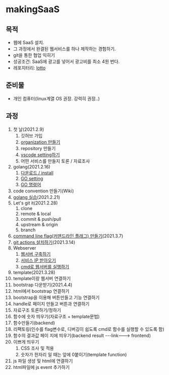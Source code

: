 # makingSaaS
## 목적
- 웹에 SaaS 설치.
- 그 과정에서 완결된 웹서비스를 하나 제작하는 경험하기.
- git을 통한 협업 익히기
- 성공조건: SaaS에 광고를 넣어서 광고비를 최소 4원 번다.
- 레포지터리: [lotto](https://github.com/janghangdong-minions/lotto)
## 준비물
- 개인 컴퓨터(linux계열 OS 권장. 강력히 권장..)
## 과정
1. 첫 날(2021.2.9)
    1. 깃허브 가입
    1. [organization 만들기](/docs/Github_organization.md)
    1. repository 만들기
    1. [vscode setting하기](/docs/vscode_setting.md)
    1. 어떤 서비스를 만들지 토론 / 자료조사
1. golang(2021.2.16)
    1. [다운로드 / install](/docs/go_install.md)
    2. [GO setting](/docs/go_setting.md)
    3. [GO 명령어](/docs/go_cmd.md)
1. code convention 만들기(Wiki)
1. [golang 실습](/docs/go_setting_practice.md)(2021.2.21)
1. Let's git it(2021.2.28)
    1. clone
    2. remote & local
    3. commit & push/pull
    4. upstream & origin
    5. branch
1. [command line flag(커맨드라인 플래그) 만들기](/docs/command_line_flag.md)(2021.3.7)
1. [git actions 설치하기](/docs/git_actions.md)(2021.3.14)
2. Webserver
    1. [웹서버 구축하기](/docs/webserver_setting.md)
    2. [서비스 IP 받아오기](/docs/webserver_get_serviceIP.md)
    3. [cmd로 웹서버를 실행하기](/docs/webserver_executing_via_cmd.md)
5. template(2021.3.28)
6. template이랑 웹서버 연결하기
7. bootstrap 다운받기(2021.4.4)
8. html에서 bootstrap 연결하기
9. bootstrap을 이용해 버튼만들고 기능 연결하기
10. handle로 페이지 만들고 버튼과 연결하기
11. 자료구조 토론하기/정하기
12. 함수에 숫자 띄우기(자료구조 + template문법)
13. 함수만들기(backend)
14. 리팩토링(인수를 flag변수로, 디버깅이 쉽도록 cmd로 함수를 실행할 수 있도록 함)
15. 함수의 결과값 페이 지에 띄우기(backend result ---link---> frontend)
16. 이쁘게 띄우기
    1. CSS 조사 및 적용
    2. 숫자가 한자리 일 때는 앞에 0붙이기(template function)
1. js 파일 생성 및 html에 연결하기
2. html파일에 js event 추가하기
